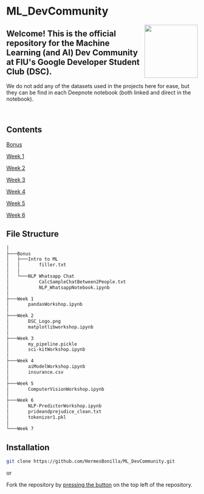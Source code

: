 # ML_DevCommunity

<img align="right" width="140px" src="https://developers.google.com/site-assets/images/home/google_developers_logo_480.png">

**Welcome! This is the official repository for the Machine Learning (and AI) Dev Community at FIU's Google Developer Student Club (DSC).**
---
We do not add any of the datasets used in the projects here for ease, but they can be find in each Deepnote notebook (both linked and direct in the notebook).

<br clear="left"/>

## Contents

[Bonus](https://github.com/HermesBonilla/ML_DevCommunity/tree/main/Bonus) 
    
[Week 1](https://github.com/HermesBonilla/ML_DevCommunity/tree/main/Week%201)

[Week 2](https://github.com/HermesBonilla/ML_DevCommunity/tree/main/Week%202)

[Week 3](https://github.com/HermesBonilla/ML_DevCommunity/tree/main/Week%203)

[Week 4](https://github.com/HermesBonilla/ML_DevCommunity/tree/main/Week%204)

[Week 5](https://github.com/HermesBonilla/ML_DevCommunity/tree/main/Week%205)

[Week 6](https://github.com/HermesBonilla/ML_DevCommunity/tree/main/Week%206)

## File Structure

```bash
│
├───Bonus
│   ├───Intro to ML
│   │       filler.txt
│   │
│   └───NLP Whatsapp Chat
│           CalcSampleChatBetween2People.txt
│           NLP_WhatsappNotebook.ipynb
│
├───Week 1
│       pandasWorkshop.ipynb
│
├───Week 2
│       DSC_Logo.png
│       matplotlibworkshop.ipynb
│
├───Week 3
│       my_pipeline.pickle
│       sci-kitWorkshop.ipynb
│
├───Week 4
│       aiModelWorkshop.ipynb
│       insurance.csv
│
├───Week 5
│       ComputerVisionWorkshop.ipynb
│
├───Week 6
│       NLP-PredictorWorkshop.ipynb
│       prideandprejudice_clean.txt
│       tokenizer1.pkl
│
└───Week 7
```

## Installation
```bash
git clone https://github.com/HermesBonilla/ML_DevCommunity.git
```
or

Fork the repository by [pressing the button](https://github.com/HermesBonilla/ML_DevCommunity/fork) on the top left of the repository. 

